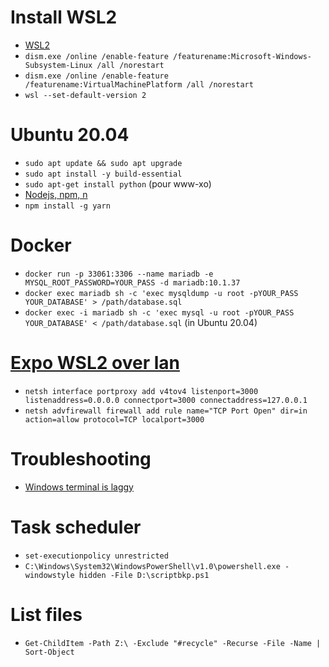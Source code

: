 # Install WSL2
- [WSL2](https://docs.microsoft.com/fr-fr/windows/wsl/install-win10)
- `dism.exe /online /enable-feature /featurename:Microsoft-Windows-Subsystem-Linux /all /norestart`
- `dism.exe /online /enable-feature /featurename:VirtualMachinePlatform /all /norestart`
- `wsl --set-default-version 2`

# Ubuntu 20.04
- `sudo apt update && sudo apt upgrade`
- `sudo apt install -y build-essential`
- `sudo apt-get install python` (pour www-xo)
- [Nodejs, npm, n](https://www.npmjs.com/package/n#installation)
- `npm install -g yarn`

# Docker
- `docker run -p 33061:3306 --name mariadb -e MYSQL_ROOT_PASSWORD=YOUR_PASS -d mariadb:10.1.37`
- `docker exec mariadb sh -c 'exec mysqldump -u root -pYOUR_PASS YOUR_DATABASE' > /path/database.sql`
- `docker exec -i mariadb sh -c 'exec mysql -u root -pYOUR_PASS YOUR_DATABASE' < /path/database.sql` (in Ubuntu 20.04)

# [Expo WSL2 over lan](https://stackoverflow.com/questions/61002681/connecting-to-wsl2-server-via-local-network)
- `netsh interface portproxy add v4tov4 listenport=3000 listenaddress=0.0.0.0 connectport=3000 connectaddress=127.0.0.1`
- `netsh advfirewall firewall add rule name="TCP Port Open" dir=in action=allow protocol=TCP localport=3000`

# Troubleshooting
- [Windows terminal is laggy](https://github.com/microsoft/terminal/issues/649#issuecomment-736124145)


# Task scheduler
- `set-executionpolicy unrestricted`
- `C:\Windows\System32\WindowsPowerShell\v1.0\powershell.exe -windowstyle hidden -File D:\scriptbkp.ps1`

# List files
- `Get-ChildItem -Path Z:\ -Exclude "#recycle" -Recurse -File -Name | Sort-Object`
